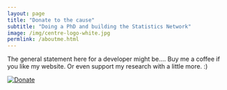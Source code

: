 ```yaml
---
layout: page
title: "Donate to the cause"
subtitle: "Doing a PhD and building the Statistics Network"
image: /img/centre-logo-white.jpg
permlink: /aboutme.html
---
```


The general statement here for a developer might be....
Buy me a coffee if you like my website.
Or even support my research with a little more. :)

[![Donate](https://img.shields.io/badge/Donate-PayPal-green.svg)](https://paypal.me/ARDavidson?locale.x=en_AU)